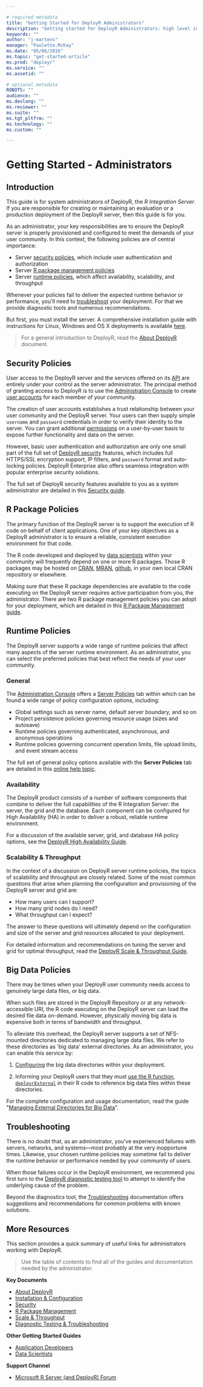 ```yaml
---

# required metadata
title: "Getting Started for DeployR Administrators"
description: "Getting started for DeployR Administrators: high level introdution to DeployR for the server administrator"
keywords: ""
author: "j-martens"
manager: "Paulette.McKay"
ms.date: "05/06/2016"
ms.topic: "get-started-article"
ms.prod: "deployr"
ms.service: ""
ms.assetid: ""

# optional metadata
ROBOTS: ""
audience: ""
ms.devlang: ""
ms.reviewer: ""
ms.suite: ""
ms.tgt_pltfrm: ""
ms.technology: ""
ms.custom: ""

---
```




# Getting Started - Administrators

## Introduction

This guide is for system administrators of DeployR, the *R Integration Server*. If you are responsible for creating or maintaining an evaluation or a production deployment of the DeployR server, then this guide is for you.

As an administrator, your key responsibilities are to ensure the DeployR server is properly provisioned and configured to meet the demands of your user community. In this context, the following policies are of central importance:

-   Server [security policies](#security-policies), which include user authentication and authorization
-   Server [R package management policies](#r-package-policies)
-   Server [runtime policies](#runtime-policies), which affect availability, scalability, and throughput

Whenever your policies fail to deliver the expected runtime behavior or performance, you'll need to [troubleshoot](#troubleshooting) your deployment. For that we provide diagnostic tools and numerous recommendations.

But first, you must install the server. A comprehensive installation guide with instructions for Linux, Windows and OS X deployments is available [here](deployr-installing-configuring.md).

>For a general introduction to DeployR, read the [About DeployR](deployr-about.md) document.

## Security Policies

User access to the DeployR server and the services offered on its [API](deployr-api-reference.md) are entirely under your control as the server administrator. The principal method of granting access to DeployR is to use the [Administration Console](deployr-admin-console/deployr-admin-console-about.md) to create [user accounts](deployr-admin-console/deployr-admin-console-user-accounts.md) for each member of your community.

The creation of user accounts establishes a trust relationship between your user community and the DeployR server. Your users can then supply simple `username` and `password` credentials in order to verify their identity to the server. You can grant additional [permissions](deployr-admin-console/deployr-admin-console-permissions-with-roles.md) on a user-by-user basis to expose further functionality and data on the server.

However, basic user authentication and authorization are only one small part of the full set of [DeployR security](deployr-admin-security/deployr-security-authentication.md) features, which includes full HTTPS/SSL encryption support, IP filters, and `password` format and auto-locking policies. DeployR Enterprise also offers seamless integration with popular enterprise security solutions.

The full set of DeployR security features available to you as a system administrator are detailed in this [Security guide](deployr-admin-security/deployr-security.md).

## R Package Policies

The primary function of the DeployR server is to support the execution of R code on behalf of client applications. One of your key objectives as a DeployR administrator is to ensure a reliable, consistent execution environment for that code.

The R code developed and deployed by [data scientists](deployr-data-scientist-getting-started.md) within your community will frequently depend on one or more R packages. Those R packages may be hosted on [CRAN](http://cran.r-project.org/), [MRAN](http://mran.microsoft.com), [github](https://github.com/), in your own local CRAN repository or elsewhere.

Making sure that these R package dependencies are available to the code executing on the DeployR server requires active participation from you, the administrator. There are two R package management policies you can adopt for your deployment, which are detailed in this [R Package Management guide](deployr-admin-r-package-management.md).

## Runtime Policies

The DeployR server supports a wide range of runtime policies that affect many aspects of the server runtime environment. As an administrator, you can select the preferred policies that best reflect the needs of your user community.

### General

The [Administration Console](deployr-admin-console/deployr-admin-console-about.md) offers a [Server Policies](deployr-admin-console/deployr-admin-managing-server-policies.md) tab within which can be found a wide range of policy configuration options, including:

-   Global settings such as server name, default server boundary, and so on
-   Project persistence policies governing resource usage (sizes and autosave)
-   Runtime policies governing authenticated, asynchronous, and anonymous operations
-   Runtime policies governing concurrent operation limits, file upload limits, and event stream access

The full set of general policy options available with the **Server Policies** tab are detailed in this [online help topic](deployr-admin-console/deployr-admin-managing-server-policies.md).

### Availability

The DeployR product consists of a number of software components that combine to deliver the full capabilities of the R Integration Server: the server, the grid and the database. Each component can be configured for High Availability (HA) in order to deliver a robust, reliable runtime environment.

For a discussion of the available server, grid, and database HA policy options, see the [DeployR High Availability Guide](deployr-admin-configure-high-availability.md).

### Scalability & Throughput

In the context of a discussion on DeployR server runtime policies, the topics of scalability and throughput are closely related. Some of the most common questions that arise when planning the configuration and provisioning of the DeployR server and grid are:

-   How many users can I support?
-   How many grid nodes do I need?
-   What throughput can I expect?

The answer to these questions will ultimately depend on the configuration and size of the server and grid resources allocated to your deployment.

For detailed information and recommendations on tuning the server and grid for optimal throughput, read the [DeployR Scale & Throughput Guide](deployr-admin-scale-and-throughput.md).

## Big Data Policies

There may be times when your DeployR user community needs access to genuinely large data files, or big data.

When such files are stored in the DeployR Repository or at any network-accessible URI, the R code executing on the DeployR server can load the desired file data on-demand. However, physically moving big data is expensive both in terms of bandwidth and throughput.

To alleviate this overhead, the DeployR server supports a set of NFS-mounted directories dedicated to managing large data files. We refer to these directories as 'big data' external directories. As an administrator, you can enable this service by:

1.  [Configuring](deployr-admin-manage-big-data.md#setting-up-nfs-setup) the big data directories within your deployment.

2.  Informing your DeployR users that they must [use the R function, `deployrExternal`](deployr-admin-manage-big-data.md#external-directory-structure) in their R code to reference big data files within these directories.

For the complete configuration and usage documentation, read the guide "[Managing External Directories for Big Data](deployr-admin-manage-big-data.md)".

## Troubleshooting

There is no doubt that, as an administrator, you've experienced failures with servers, networks, and systems—most probably at the very inopportune times. Likewise, your chosen runtime policies may sometime fail to deliver the runtime behavior or performance needed by your community of users.

When those failures occur in the DeployR environment, we recommend you first turn to the [DeployR diagnostic testing tool](deployr-admin-diagnostics-troubleshooting.md) to attempt to identify the underlying cause of the problem.

Beyond the diagnostics tool, the [Troubleshooting](deployr-admin-diagnostics-troubleshooting.md#troubleshooting) documentation offers suggestions and recommendations for common problems with known solutions.


## More Resources

This section provides a quick summary of useful links for administrators working with DeployR.

>Use the table of contents to find all of the guides and documentation needed by the administrator.

**Key Documents**
-   [About DeployR](deployr-about.md)
-   [Installation & Configuration](deployr-installing-configuring.md)
-   [Security](deployr-admin-security/deployr-security.md)
-   [R Package Management](deployr-admin-r-package-management.md)
-   [Scale & Throughput](deployr-admin-scale-and-throughput.md)
-   [Diagnostic Testing & Troubleshooting](deployr-admin-diagnostics-troubleshooting.md)

**Other Getting Started Guides**
-   [Application Developers](deployr-application-developer-getting-started.md)
-   [Data Scientists](deployr-data-scientist-getting-started.md)

**Support Channel**
-   [Microsoft R Server (and DeployR) Forum](https://social.msdn.microsoft.com/Forums/en-US/home?forum=microsoftr)
